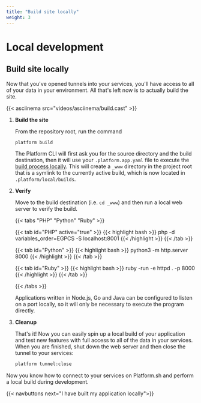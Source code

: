 ```yaml
---
title: "Build site locally"
weight: 3
---
```


# Local development

## Build site locally

Now that you've opened tunnels into your services, you'll have access to all of your data in your environment. All that's left now is to actually build the site.

{{< asciinema src="videos/asciinema/build.cast" >}}

1. **Build the site**

    From the repository root, run the command

    ```bash
    platform build
    ```

    The Platform CLI will first ask you for the source directory and the build destination, then it will use your `.platform.app.yaml` file to execute the [build process locally](https://docs.platform.sh/gettingstarted/local.html#building-the-site-locally). This will create a `_www` directory in the project root that is a symlink to the currently active build, which is now located in `.platform/local/builds`.

2. **Verify**

    Move to the build destination (i.e. `cd _www`) and then run a local web server to verify the build.

    {{< tabs "PHP" "Python" "Ruby" >}}

    {{< tab id="PHP" active="true" >}}
    {{< highlight bash >}}
php -d variables_order=EGPCS -S localhost:8001
    {{< /highlight >}}
    {{< /tab >}}

    {{< tab id="Python" >}}
    {{< highlight bash >}}
python3 -m http.server 8000
    {{< /highlight >}}
    {{< /tab >}}

    {{< tab id="Ruby" >}}
    {{< highlight bash >}}
ruby -run -e httpd . -p 8000
    {{< /highlight >}}
    {{< /tab >}}

    {{< /tabs >}}

    Applications written in Node.js, Go and Java can be configured to listen on a port locally, so it will only be necessary to execute the program directly.

3. **Cleanup**

    That's it! Now you can easily spin up a local build of your application and test new features with full access to all of the data in your services. When you are finished, shut down the web server and then close the tunnel to your services:

    ```bash
    platform tunnel:close
    ```

Now you know how to connect to your services on Platform.sh and perform a local build during development.

{{< navbuttons next="I have built my application locally">}}
